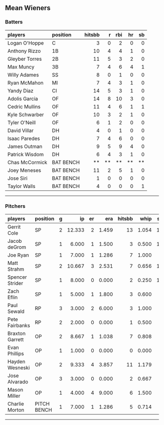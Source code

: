 ## Mean Wieners

### Batters

 
|players        |position  | hitsbb|  r| rbi| hr| sb| 
|:--------------|:---------|------:|--:|---:|--:|--:| 
|Logan O'Hoppe  |C         |      3|  0|   2|  0|  0| 
|Anthony Rizzo  |1B        |     10|  4|   4|  1|  0| 
|Gleyber Torres |2B        |     11|  5|   3|  2|  0| 
|Max Muncy      |3B        |      7|  4|   6|  4|  1| 
|Willy Adames   |SS        |      8|  0|   1|  0|  0| 
|Ryan McMahon   |MI        |      7|  4|   3|  1|  0| 
|Yandy Diaz     |CI        |     14|  5|   3|  1|  0| 
|Adolis Garcia  |OF        |     14|  8|  10|  3|  0| 
|Cedric Mullins |OF        |     11|  4|   6|  1|  1| 
|Kyle Schwarber |OF        |     10|  3|   2|  1|  0| 
|Tyler O'Neill  |OF        |      6|  1|   2|  0|  0| 
|David Villar   |DH        |      4|  0|   1|  0|  0| 
|Isaac Paredes  |DH        |      7|  4|   6|  0|  0| 
|James Outman   |DH        |      9|  5|   9|  4|  0| 
|Patrick Wisdom |DH        |      6|  4|   3|  1|  0| 
|Chas McCormick |BAT BENCH |     **| **|  **| **| **| 
|Joey Meneses   |BAT BENCH |     11|  2|   5|  1|  0| 
|Jose Siri      |BAT BENCH |      1|  0|   0|  0|  0| 
|Taylor Walls   |BAT BENCH |      4|  0|   0|  0|  1| 

* * *

### Pitchers

 
|players         |position    |  g|     ip| er|   era| hitsbb|  whip| so|  w| sv| 
|:---------------|:-----------|--:|------:|--:|-----:|------:|-----:|--:|--:|--:| 
|Gerrit Cole     |SP          |  2| 12.333|  2| 1.459|     13| 1.054| 12|  1|  0| 
|Jacob deGrom    |SP          |  1|  6.000|  1| 1.500|      3| 0.500| 11|  1|  0| 
|Joe Ryan        |SP          |  1|  7.000|  1| 1.286|      7| 1.000|  7|  1|  0| 
|Matt Strahm     |SP          |  2| 10.667|  3| 2.531|      7| 0.656| 16|  1|  0| 
|Spencer Strider |SP          |  1|  8.000|  0| 0.000|      2| 0.250| 13|  1|  0| 
|Zach Eflin      |SP          |  1|  5.000|  1| 1.800|      3| 0.600|  4|  1|  0| 
|Paul Sewald     |RP          |  3|  3.000|  2| 6.000|      3| 1.000|  4|  0|  3| 
|Pete Fairbanks  |RP          |  2|  2.000|  0| 0.000|      1| 0.500|  2|  0|  1| 
|Braxton Garrett |OP          |  2|  8.667|  1| 1.038|      7| 0.808|  6|  1|  0| 
|Evan Phillips   |OP          |  1|  1.000|  0| 0.000|      0| 0.000|  1|  0|  0| 
|Hayden Wesneski |OP          |  2|  9.333|  4| 3.857|     11| 1.179|  4|  1|  0| 
|Jose Alvarado   |OP          |  3|  3.000|  0| 0.000|      2| 0.667|  4|  0|  2| 
|Mason Miller    |OP          |  1|  4.000|  4| 9.000|      6| 1.500|  6|  0|  0| 
|Charlie Morton  |PITCH BENCH |  1|  7.000|  1| 1.286|      5| 0.714|  9|  1|  0| 


* * *


